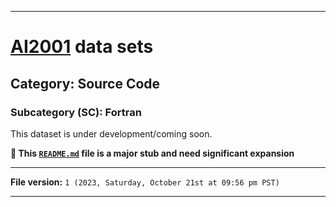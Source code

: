 
***

# [AI2001](https://github.com/seanpm2001/AI2001/) data sets

## Category: Source Code

### Subcategory (SC): Fortran

This dataset is under development/coming soon.

**🌱️ This [`README.md`](/README.md) file is a major stub and need significant expansion**

***

**File version:** `1 (2023, Saturday, October 21st at 09:56 pm PST)`

***
